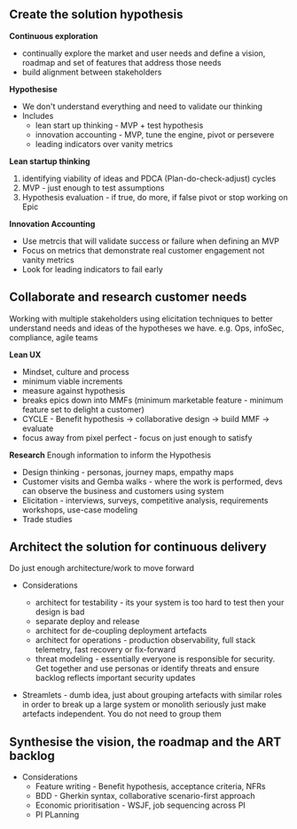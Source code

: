 ## Create the solution hypothesis

**Continuous exploration**
* continually explore the market and user needs and define a vision, roadmap and set of features
that address those needs
* build alignment between stakeholders

**Hypothesise**
* We don't understand everything and need to validate our thinking
* Includes
  * lean start up thinking - MVP + test hypothesis
  * innovation accounting - MVP, tune the engine, pivot or persevere
  * leading indicators over vanity metrics

**Lean startup thinking**
1. identifying viability of ideas and PDCA (Plan-do-check-adjust) cycles
2. MVP - just enough to test assumptions
3. Hypothesis evaluation - if true, do more, if false pivot or stop working on Epic

**Innovation Accounting**
* Use metrcis that will validate success or failure when defining an MVP
* Focus on metrics that demonstrate real customer engagement not vanity metrics
* Look for leading indicators to fail early

## Collaborate and research customer needs
Working with multiple stakeholders using elicitation techniques to better understand needs and ideas of the hypotheses we have.
e.g. Ops, infoSec, compliance, agile teams 

**Lean UX**
* Mindset, culture and process
* minimum viable increments
* measure against hypothesis
* breaks epics down into MMFs (minimum marketable feature - minimum feature set to delight a customer)
* CYCLE - Benefit hypothesis -> collaborative design -> build MMF -> evaluate
* focus away from pixel perfect - focus on just enough to satisfy

**Research**
Enough information to inform the Hypothesis

* Design thinking - personas, journey maps, empathy maps 
* Customer visits and Gemba walks - where the work is performed, devs can observe the business and customers using system
* Elicitation - interviews, surveys, competitive analysis, requirements workshops, use-case modeling
* Trade studies

## Architect the solution for continuous delivery

Do just enough architecture/work to move forward

* Considerations
  * architect for testability - its your system is too hard to test then your design is bad
  * separate deploy and release
  * architect for de-coupling deployment artefacts
  * architect for operations - production observability, full stack telemetry, fast recovery or fix-forward
  * threat modeling - essentially everyone is responsible for security. Get together and use personas or identify threats
  and ensure backlog reflects important security updates 

* Streamlets - dumb idea, just about grouping artefacts with similar roles in order to break up a large system or monolith
seriously just make artefacts independent. You do not need to group them

## Synthesise the vision, the roadmap and the ART backlog

* Considerations
  * Feature writing - Benefit hypothesis, acceptance criteria, NFRs
  * BDD - Gherkin syntax, collaborative scenario-first approach
  * Economic prioritisation - WSJF, job sequencing across PI
  * PI PLanning